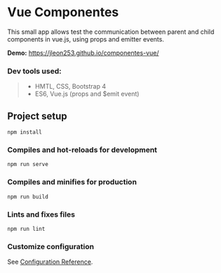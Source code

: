 # Vue Componentes

This small app allows test the communication between parent and child components in vue.js, using props and emitter events.

**Demo:** https://jleon253.github.io/componentes-vue/

### Dev tools used:

> - HMTL, CSS, Bootstrap 4
> - ES6, Vue.js (props and $emit event)

## Project setup
```
npm install
```

### Compiles and hot-reloads for development
```
npm run serve
```

### Compiles and minifies for production
```
npm run build
```

### Lints and fixes files
```
npm run lint
```

### Customize configuration
See [Configuration Reference](https://cli.vuejs.org/config/).

